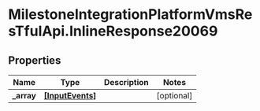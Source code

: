 # MilestoneIntegrationPlatformVmsResTfulApi.InlineResponse20069

## Properties
Name | Type | Description | Notes
------------ | ------------- | ------------- | -------------
**_array** | [**[InputEvents]**](InputEvents.md) |  | [optional] 
